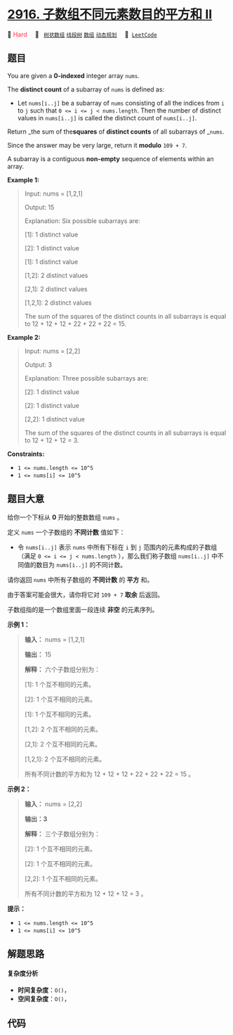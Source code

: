 # [2916. 子数组不同元素数目的平方和 II](https://leetcode.com/problems/subarrays-distinct-element-sum-of-squares-ii)

🔴 <font color=#ff334b>Hard</font>&emsp; 🔖&ensp; [`树状数组`](/leetcode/outline/tag/binary-indexed-tree.md) [`线段树`](/leetcode/outline/tag/segment-tree.md) [`数组`](/leetcode/outline/tag/array.md) [`动态规划`](/leetcode/outline/tag/dynamic-programming.md)&emsp; 🔗&ensp;[`LeetCode`](https://leetcode.com/problems/subarrays-distinct-element-sum-of-squares-ii)


## 题目

You are given a **0-indexed** integer array `nums`.

The **distinct count** of a subarray of `nums` is defined as:

  * Let `nums[i..j]` be a subarray of `nums` consisting of all the indices from `i` to `j` such that `0 <= i <= j < nums.length`. Then the number of distinct values in `nums[i..j]` is called the distinct count of `nums[i..j]`.

Return _the sum of the**squares** of **distinct counts** of all subarrays of
_`nums`.

Since the answer may be very large, return it **modulo** `109 + 7`.

A subarray is a contiguous **non-empty** sequence of elements within an array.



**Example 1:**

> Input: nums = [1,2,1]
> 
> Output: 15
> 
> Explanation: Six possible subarrays are:
> 
> [1]: 1 distinct value
> 
> [2]: 1 distinct value
> 
> [1]: 1 distinct value
> 
> [1,2]: 2 distinct values
> 
> [2,1]: 2 distinct values
> 
> [1,2,1]: 2 distinct values
> 
> The sum of the squares of the distinct counts in all subarrays is equal to 12 + 12 + 12 + 22 + 22 + 22 = 15.

**Example 2:**

> Input: nums = [2,2]
> 
> Output: 3
> 
> Explanation: Three possible subarrays are:
> 
> [2]: 1 distinct value
> 
> [2]: 1 distinct value
> 
> [2,2]: 1 distinct value
> 
> The sum of the squares of the distinct counts in all subarrays is equal to 12 + 12 + 12 = 3.



**Constraints:**

  * `1 <= nums.length <= 10^5`
  * `1 <= nums[i] <= 10^5`


## 题目大意

给你一个下标从 **0**  开始的整数数组 `nums` 。

定义 `nums` 一个子数组的 **不同计数**  值如下：

  * 令 `nums[i..j]` 表示 `nums` 中所有下标在 `i` 到 `j` 范围内的元素构成的子数组（满足 `0 <= i <= j < nums.length` ），那么我们称子数组 `nums[i..j]` 中不同值的数目为 `nums[i..j]` 的不同计数。

请你返回 `nums` 中所有子数组的 **不同计数**  的 **平方**  和。

由于答案可能会很大，请你将它对 `109 + 7` **取余**  后返回。

子数组指的是一个数组里面一段连续 **非空**  的元素序列。



**示例 1：**

> 
> 
> 
> 
> 
> **输入：** nums = [1,2,1]
> 
> **输出：** 15
> 
> **解释：** 六个子数组分别为：
> 
> [1]: 1 个互不相同的元素。
> 
> [2]: 1 个互不相同的元素。
> 
> [1]: 1 个互不相同的元素。
> 
> [1,2]: 2 个互不相同的元素。
> 
> [2,1]: 2 个互不相同的元素。
> 
> [1,2,1]: 2 个互不相同的元素。
> 
> 所有不同计数的平方和为 12 + 12 + 12 + 22 + 22 + 22 = 15 。
> 
> 

**示例 2：**

> 
> 
> 
> 
> 
> **输入：** nums = [2,2]
> 
> **输出：3**
> 
> **解释：** 三个子数组分别为：
> 
> [2]: 1 个互不相同的元素。
> 
> [2]: 1 个互不相同的元素。
> 
> [2,2]: 1 个互不相同的元素。
> 
> 所有不同计数的平方和为 12 + 12 + 12 = 3 。
> 
> 



**提示：**

  * `1 <= nums.length <= 10^5`
  * `1 <= nums[i] <= 10^5`


## 解题思路

#### 复杂度分析

- **时间复杂度**：`O()`，
- **空间复杂度**：`O()`，

## 代码

```javascript

```